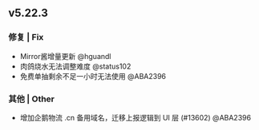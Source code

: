 ## v5.22.3

### 修复 | Fix

* Mirror酱增量更新 @hguandl
* 肉鸽烧水无法调整难度 @status102
* 免费单抽剩余不足一小时无法使用 @ABA2396

### 其他 | Other

* 增加企鹅物流 .cn 备用域名，迁移上报逻辑到 UI 层 (#13602) @ABA2396
